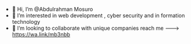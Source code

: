 - 👋 Hi, I’m @Abdulrahman Mosuro
- 👀 I’m interested in web development , cyber security and in formation technology
- 💞️ I’m looking to collaborate with unique companies
 reach me ---> https://wa.link/mb3nbb

<!---
Coded-Armab101/Coded-Armab101 is a ✨ special ✨ repository because its `README.md` (this file) appears on your GitHub profile.
You can click the Preview link to take a look at your changes.
--->
